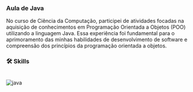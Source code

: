 ### Aula de Java

No curso de Ciência da Computação, participei de atividades focadas na aquisição de conhecimentos em Programação Orientada a Objetos (POO) utilizando a linguagem Java. Essa experiência foi fundamental para o aprimoramento das minhas habilidades de desenvolvimento de software e compreensão dos princípios da programação orientada a objetos.

### 🛠 Skills

<div style="display: inline-block;"><br/>
    <img src="https://img.shields.io/badge/Java-ED8B00?style=for-the-badge&logo=openjdk&logoColor=white" align="center" alt="java">
</div><br/>
